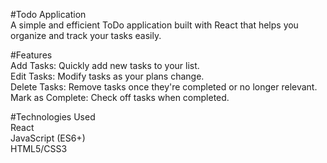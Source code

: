 #Todo Application <br/>
A simple and efficient ToDo application built with React that helps you organize and track your tasks easily.

#Features <br/>
Add Tasks: Quickly add new tasks to your list. <br/>
Edit Tasks: Modify tasks as your plans change. <br/>
Delete Tasks: Remove tasks once they're completed or no longer relevant. <br/>
Mark as Complete: Check off tasks when completed. <br/>

#Technologies Used <br/>
React <br/>
JavaScript (ES6+) <br/>
HTML5/CSS3 <br/>
